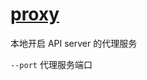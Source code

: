 # [proxy](https://kubernetes.io/docs/reference/generated/kubectl/kubectl-commands#proxy)

本地开启 API server 的代理服务

`--port` 代理服务端口
